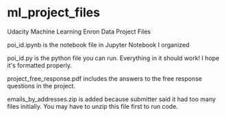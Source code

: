 # ml_project_files
Udacity Machine Learning Enron Data Project Files

poi_id.ipynb is the notebook file in Jupyter Notebook I organized

poi_id.py is the python file you can run. Everything in it should work! I hope it's formatted properly.

project_free_response.pdf includes the answers to the free response questions in the project. 

emails_by_addresses.zip is added because submitter said it had too many files initially. You may have to unzip this file first to run code.
